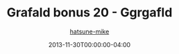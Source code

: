 ---
title: "Grafald bonus 20 - Ggrgafld"
type: "image"
date: 2013-11-30T00:00:00-04:00
draft: false
categories:
- comics
- collaborations
tags:
- grafald
image_path: "/projects/grafald/comics/img/2013/bonus_20.png"
alt_text: ""
author: "[hatsune-mike](https://cohost.org/hatsune-mike)"
---